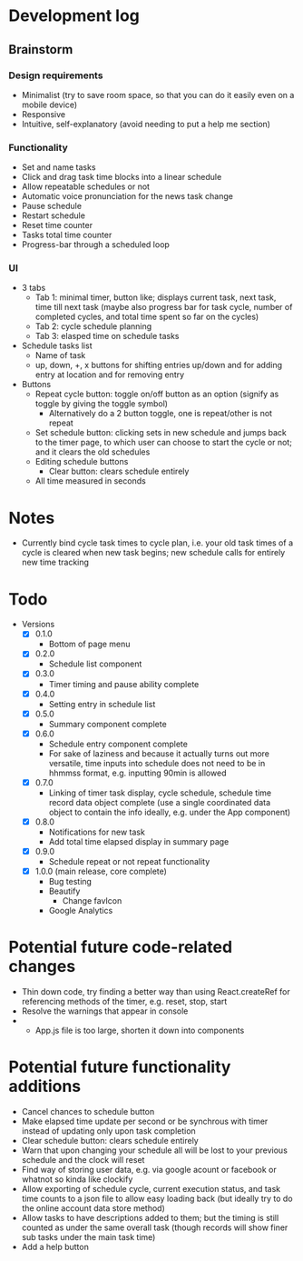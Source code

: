 # Development log
## Brainstorm
### Design requirements
- Minimalist (try to save room space, so that you can do it easily even on a mobile device)
- Responsive
- Intuitive, self-explanatory (avoid needing to put a help me section)
### Functionality
- Set and name tasks
- Click and drag task time blocks into a linear schedule
- Allow repeatable schedules or not
- Automatic voice pronunciation for the news task change
- Pause schedule
- Restart schedule
- Reset time counter
- Tasks total time counter
- Progress-bar through a scheduled loop
### UI
- 3 tabs
  - Tab 1: minimal timer, button like; displays current task, next task, time till next task (maybe also progress bar for task cycle, number of completed cycles, and total time spent so far on the cycles)
  - Tab 2: cycle schedule planning
  - Tab 3: elasped time on schedule tasks
- Schedule tasks list
  - Name of task
  - up, down, +, x buttons for shifting entries up/down and for adding entry at location and for removing entry
- Buttons
  - Repeat cycle button: toggle on/off button as an option (signify as toggle by giving the toggle symbol)
    - Alternatively do a 2 button toggle, one is repeat/other is not repeat
  - Set schedule button: clicking sets in new schedule and jumps back to the timer page, to which user can choose to start the cycle or not; and it clears the old schedules
  - Editing schedule buttons
    - Clear button: clears schedule entirely
  - All time measured in seconds
# Notes
- Currently bind cycle task times to cycle plan, i.e. your old task times of a cycle is cleared when new task begins; new schedule calls for entirely new time tracking
# Todo
- Versions
  - [x] 0.1.0
    - Bottom of page menu
  - [x] 0.2.0
    - Schedule list component
  - [x] 0.3.0
    - Timer timing and pause ability complete
  - [x] 0.4.0
    - Setting entry in schedule list
  - [x] 0.5.0
    - Summary component complete
  - [x] 0.6.0
    - Schedule entry component complete
    - For sake of laziness and because it actually turns out more versatile, time inputs into schedule does not need to be in hhmmss format, e.g. inputting 90min is allowed
  - [x] 0.7.0
    - Linking of timer task display, cycle schedule, schedule time record data object complete (use a single coordinated data object to contain the info ideally, e.g. under the App component)
  - [x] 0.8.0
    - Notifications for new task
    - Add total time elapsed display in summary page
  - [x] 0.9.0
    - Schedule repeat or not repeat functionality
  - [x] 1.0.0 (main release, core complete)
    - Bug testing
    - Beautify
      - Change favIcon
    - Google Analytics
# Potential future code-related changes
- Thin down code, try finding a better way than using React.createRef for referencing methods of the timer, e.g. reset, stop, start
- Resolve the warnings that appear in console
- - App.js file is too large, shorten it down into components
# Potential future functionality additions
- Cancel chances to schedule button
- Make elapsed time update per second or be synchrous with timer instead of updating only upon task completion
- Clear schedule button: clears schedule entirely
- Warn that upon changing your schedule all will be lost to your previous schedule and the clock will reset
- Find way of storing user data, e.g. via google acount or facebook or whatnot so kinda like clockify
- Allow exporting of schedule cycle, current execution status, and task time counts to a json file to allow easy loading back (but ideally try to do the online account data store method)
- Allow tasks to have descriptions added to them; but the timing is still counted as under the same overall task (though records will show finer sub tasks under the main task time)
- Add a help button